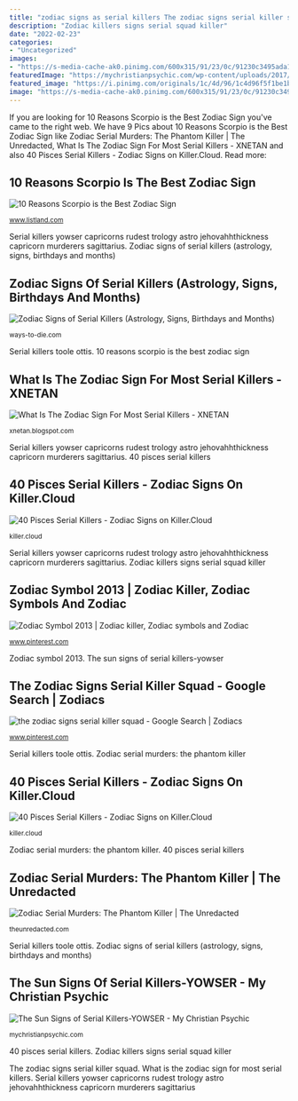 ```yaml
---
title: "zodiac signs as serial killers The zodiac signs serial killer squad"
description: "Zodiac killers signs serial squad killer"
date: "2022-02-23"
categories:
- "Uncategorized"
images:
- "https://s-media-cache-ak0.pinimg.com/600x315/91/23/0c/91230c3495ada107362e71cb34f1259a.jpg"
featuredImage: "https://mychristianpsychic.com/wp-content/uploads/2017/07/serial-killers-one.jpg"
featured_image: "https://i.pinimg.com/originals/1c/4d/96/1c4d96f5f1be1b3f6306dab1daa79196.jpg"
image: "https://s-media-cache-ak0.pinimg.com/600x315/91/23/0c/91230c3495ada107362e71cb34f1259a.jpg"
---
```


If you are looking for 10 Reasons Scorpio is the Best Zodiac Sign you've came to the right web. We have 9 Pics about 10 Reasons Scorpio is the Best Zodiac Sign like Zodiac Serial Murders: The Phantom Killer | The Unredacted, What Is The Zodiac Sign For Most Serial Killers - XNETAN and also 40 Pisces Serial Killers - Zodiac Signs on Killer.Cloud. Read more:

## 10 Reasons Scorpio Is The Best Zodiac Sign

![10 Reasons Scorpio is the Best Zodiac Sign](https://www.listland.com/wp-content/uploads/2019/04/Scorpios.jpg "Killers serial zodiac signs birthdays pisces march months astrology feb")

<small>www.listland.com</small>

Serial killers yowser capricorns rudest trology astro jehovahhthickness capricorn murderers sagittarius. Zodiac signs of serial killers (astrology, signs, birthdays and months)

## Zodiac Signs Of Serial Killers (Astrology, Signs, Birthdays And Months)

![Zodiac Signs of Serial Killers (Astrology, Signs, Birthdays and Months)](https://ways-to-die.com/wp-content/uploads/2017/08/Birthdays-Serial-Killers.png "Killers serial zodiac signs birthdays pisces march months astrology feb")

<small>ways-to-die.com</small>

Serial killers toole ottis. 10 reasons scorpio is the best zodiac sign

## What Is The Zodiac Sign For Most Serial Killers - XNETAN

![What Is The Zodiac Sign For Most Serial Killers - XNETAN](https://i.pinimg.com/originals/1c/4d/96/1c4d96f5f1be1b3f6306dab1daa79196.jpg "10 reasons scorpio is the best zodiac sign")

<small>xnetan.blogspot.com</small>

Serial killers yowser capricorns rudest trology astro jehovahhthickness capricorn murderers sagittarius. 40 pisces serial killers

## 40 Pisces Serial Killers - Zodiac Signs On Killer.Cloud

![40 Pisces Serial Killers - Zodiac Signs on Killer.Cloud](https://17c543a59e020894861a-2b3b8ea82bbf1f3f794158a41f42cd45.ssl.cf2.rackcdn.com/serial-killers/ottis-toole-serial-killer-banner-image.jpeg "Zodiac symbol 2013")

<small>killer.cloud</small>

Serial killers yowser capricorns rudest trology astro jehovahhthickness capricorn murderers sagittarius. Zodiac killers signs serial squad killer

## Zodiac Symbol 2013 | Zodiac Killer, Zodiac Symbols And Zodiac

![Zodiac Symbol 2013 | Zodiac killer, Zodiac symbols and Zodiac](https://s-media-cache-ak0.pinimg.com/736x/b6/8d/ee/b68deecdd164859ddc31b58cd76db01d.jpg "What is the zodiac sign for most serial killers")

<small>www.pinterest.com</small>

Zodiac symbol 2013. The sun signs of serial killers-yowser

## The Zodiac Signs Serial Killer Squad - Google Search | Zodiacs

![the zodiac signs serial killer squad - Google Search | Zodiacs](https://s-media-cache-ak0.pinimg.com/600x315/91/23/0c/91230c3495ada107362e71cb34f1259a.jpg "The zodiac signs serial killer squad")

<small>www.pinterest.com</small>

Serial killers toole ottis. Zodiac serial murders: the phantom killer

## 40 Pisces Serial Killers - Zodiac Signs On Killer.Cloud

![40 Pisces Serial Killers - Zodiac Signs on Killer.Cloud](https://17c543a59e020894861a-2b3b8ea82bbf1f3f794158a41f42cd45.ssl.cf2.rackcdn.com/serial-killers/mikhail-popkov-serial-killer-banner-image.jpeg "40 pisces serial killers")

<small>killer.cloud</small>

Zodiac serial murders: the phantom killer. 40 pisces serial killers

## Zodiac Serial Murders: The Phantom Killer | The Unredacted

![Zodiac Serial Murders: The Phantom Killer | The Unredacted](https://d6jf304m27oxw.cloudfront.net/zodiac-serial-murders-the-phantom-killer/zodiac-killer-wanted-poster.jpg?-i2 "40 pisces serial killers")

<small>theunredacted.com</small>

Serial killers toole ottis. Zodiac signs of serial killers (astrology, signs, birthdays and months)

## The Sun Signs Of Serial Killers-YOWSER - My Christian Psychic

![The Sun Signs of Serial Killers-YOWSER - My Christian Psychic](https://mychristianpsychic.com/wp-content/uploads/2017/07/serial-killers-one.jpg "Serial killers pisces killer")

<small>mychristianpsychic.com</small>

40 pisces serial killers. Zodiac killers signs serial squad killer

The zodiac signs serial killer squad. What is the zodiac sign for most serial killers. Serial killers yowser capricorns rudest trology astro jehovahhthickness capricorn murderers sagittarius
